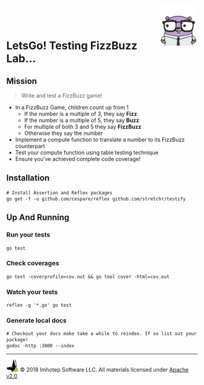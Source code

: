 <img src="../assets/gophernand.png" align="right" width="100" height="auto"/>

<br/>
<br/>
<br/>

# LetsGo! Testing FizzBuzz Lab...

## Mission

> Write and test a FizzBuzz game!

* In a FizzBuzz Game, children count up from 1
  * If the number is a multiple of 3, they say **Fizz**
  * If the number is a multiple of 5, they say **Buzz**
  * For multiple of both 3 and 5 they say **FizzBuzz**
  * Otherwise they say the number
* Implement a compute function to translate a number to its FizzBuzz counterpart
* Test your compute function using table testing technique
* Ensure you've achieved complete code coverage!


## Installation

```shell
# Install Assertion and Reflex packages
go get -f -u github.com/cespare/reflex github.com/stretchr/testify
```


## Up And Running

### Run your tests

```shell
go test
```

### Check coverages

```shell
go test -coverprofile=cov.out && go tool cover -html=cov.out
```

### Watch your tests

```shell
reflex -g '*.go' go test
```

### Generate local docs

```shell
# Checkout your docs make take a while to reindex. If so list out your package!
godoc -http :3000 --index
```

---
<img src="../assets/imhotep_logo.png" width="32" height="auto"/> © 2018 Imhotep Software LLC.
All materials licensed under [Apache v2.0](http://www.apache.org/licenses/LICENSE-2.0)